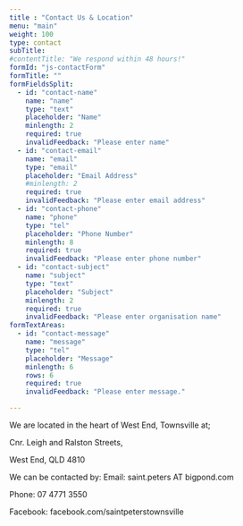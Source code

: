 ```yaml
---
title : "Contact Us & Location"
menu: "main"
weight: 100
type: contact
subTitle: 
#contentTitle: "We respond within 48 hours!"
formId: "js-contactForm"
formTitle: ""
formFieldsSplit:
  - id: "contact-name"
    name: "name"
    type: "text"
    placeholder: "Name"
    minlength: 2
    required: true
    invalidFeedback: "Please enter name"
  - id: "contact-email"
    name: "email"
    type: "email"
    placeholder: "Email Address"
    #minlength: 2
    required: true
    invalidFeedback: "Please enter email address"
  - id: "contact-phone"
    name: "phone"
    type: "tel"
    placeholder: "Phone Number"
    minlength: 8
    required: true
    invalidFeedback: "Please enter phone number"
  - id: "contact-subject"
    name: "subject"
    type: "text"
    placeholder: "Subject"
    minlength: 2
    required: true
    invalidFeedback: "Please enter organisation name"
formTextAreas:
  - id: "contact-message"
    name: "message"
    type: "tel"
    placeholder: "Message"
    minlength: 6
    rows: 6
    required: true
    invalidFeedback: "Please enter message."

---
```

We are located in the heart of West End, Townsville at;

Cnr. Leigh and Ralston Streets,

West End, QLD 4810

We can be contacted by:
Email: saint.peters  AT  bigpond.com

Phone: 07 4771 3550

Facebook: facebook.com/saintpeterstownsville